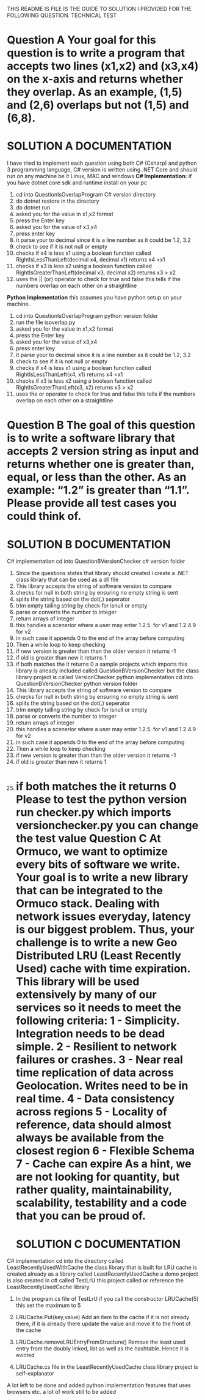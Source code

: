 THIS README IS FILE IS THE GUIDE TO SOLUTION I PROVIDED FOR THE FOLLOWING QUESTION.
TECHNICAL TEST

Question A
Your goal for this question is to write a program that accepts two lines (x1,x2) and (x3,x4) on the x-axis and returns whether they overlap. As an example, (1,5) and (2,6) overlaps but not (1,5) and (6,8).
=======================
SOLUTION A DOCUMENTATION
=======================
I have tried to implement each question using both C# (Csharp) and python 3 programming language, C# version is written using .NET Core and should run on any machine be it Linux, MAC and windows
**C# Implementation:**
if you have dotnet core sdk and runtime install on your pc

1. cd into QuestionIsOverlapProgram C# version directory
2. do dotnet restore in the directory
3. do dotnet run
4. asked you for the value in x1,x2 format
5. press the Enter key
6. asked you for the value of x3,x4
7. press enter key
8. it parse your to decimal since it is a line number as it could be 1.2, 3.2
9. check to see if it is not null or empty
10. checks if x4 is less x1 using a boolean function called RightIsLessThanLeft(decimal x4, decimal x1) returns x4 <x1
11. checks if x3 is less x2 using a boolean function called RightIsGreaterThanLeft(decimal x3, decimal x2) returns x3 > x2
12. uses the || (or) operator to check for true and false this tells if the numbers overlap on each other on a straightline

**Python Implementation**
this assumes you have python setup on your machine.

1. cd into QuestionIsOverlapProgram python version folder
2. run the file isoverlap.py
3. asked you for the value in x1,x2 format
4. press the Enter key
5. asked you for the value of x3,x4
6. press enter key
7. it parse your to decimal since it is a line number as it could be 1.2, 3.2
8. check to see if it is not null or empty
9. checks if x4 is less x1 using a boolean function called RightIsLessThanLeft(x4, x1) returns x4 <x1
10. checks if x3 is less x2 using a boolean function called RightIsGreaterThanLeft(x3, x2) returns x3 > x2
11. uses the or operator to check for true and false this tells if the numbers overlap on each other on a straightline

Question B
The goal of this question is to write a software library that accepts 2 version string as input and returns whether one is greater than, equal, or less than the other. As an example: “1.2” is greater than “1.1”. Please provide all test cases you could think of.
=======================
SOLUTION B DOCUMENTATION
=======================
C# implementation
cd into QuestionBVersionChecker c# version folder

1. Since the questions states that library should created i create a .NET class library that can be used as a dll file
2. This library accepts the string of software version to compare
3. checks for null in both string by ensuring no empty string is sent
4. splits the string based on the dot(.) seperator
5. trim empty tailing string by check for isnull or empty
6. parse or converts the number to integer
7. return arrays of integer
8. this handles a scenerior where a user may enter 1.2.5. for v1 and 1.2.4.9 for v2
9. in such case it appends 0 to the end of the array before computing
10. Then a while loop to keep checking
11. if new version is greater than than the older version it returns -1
12. if old is greater than new it returns 1
13. if both matches the it returns 0
    a sample projects which imports this library is already included called QuestionBVersionChecker but the class library project is called VersionChecker
    python implementation
    cd into QuestionBVersionChecker python version folder
14. This library accepts the string of software version to compare
15. checks for null in both string by ensuring no empty string is sent
16. splits the string based on the dot(.) seperator
17. trim empty tailing string by check for isnull or empty
18. parse or converts the number to integer
19. return arrays of integer
20. this handles a scenerior where a user may enter 1.2.5. for v1 and 1.2.4.9 for v2
21. in such case it appends 0 to the end of the array before computing
22. Then a while loop to keep checking
23. if new version is greater than than the older version it returns -1
24. if old is greater than new it returns 1
25. if both matches the it returns 0
    Please to test the python version run checker.py which imports versionchecker.py you can change the test value
    Question C
    At Ormuco, we want to optimize every bits of software we write. Your goal is to write a new library that can be integrated to the Ormuco stack. Dealing with network issues everyday, latency is our biggest problem. Thus, your challenge is to write a new Geo Distributed LRU (Least Recently Used) cache with time expiration. This library will be used extensively by many of our services so it needs to meet the following criteria:
     1 - Simplicity. Integration needs to be dead simple.
    2 - Resilient to network failures or crashes.
    3 - Near real time replication of data across Geolocation. Writes need to be in real time.
    4 - Data consistency across regions
    5 - Locality of reference, data should almost always be available from the closest region
    6 - Flexible Schema
    7 - Cache can expire
    As a hint, we are not looking for quantity, but rather quality, maintainability, scalability, testability and a code that you can be proud of.
    =======================
    SOLUTION C DOCUMENTATION
    =======================
C# implementation
cd into the directory called LeastRecentlyUsedWithCache
the class library that is built for LRU cache is created already as a library called LeastRecentlyUsedCache
a demo project is also created in c# called TestLrU
this project called or reference the LeastRecentlyUsedCache library
1. In the program.cs file of TestLrU if you call the constructor LRUCache(5) this set the maximum to 5
2. LRUCache.Put(key,value)  Add an item to the cache if it is not already there,
          if it is already there update the value and move it
          to the front of the cache
3.  LRUCache.removeLRUEntryFromStructure()   Remove the least used entry from the doubly linked,  list as well as the hashtable. Hence it is evicted

4. LRUCache.cs file in the LeastRecentlyUsedCache class library project is self-explanator

A lot left to be done and added python implementation features that uses browsers etc. a lot of work still to be added